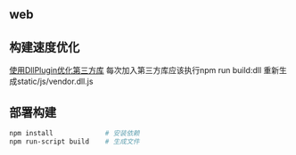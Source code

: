 ## web
## 构建速度优化
[使用DllPlugin优化第三方库](https://github.com/lin-xin/blog/issues/10)
每次加入第三方库应该执行npm run build:dll 重新生成static/js/vendor.dll.js

## 部署构建
``` bash
npm install             # 安装依赖
npm run-script build    # 生成文件
```
